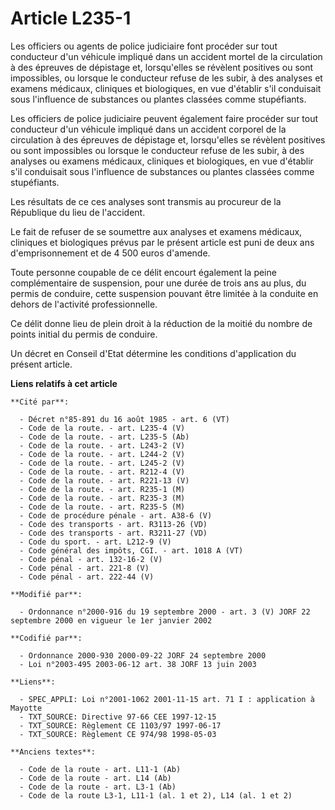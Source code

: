 # Article L235-1

Les officiers ou agents de police judiciaire font procéder sur tout conducteur d'un véhicule impliqué dans un accident mortel
de la circulation à des épreuves de dépistage et, lorsqu'elles se révèlent positives ou sont impossibles, ou lorsque le
conducteur refuse de les subir, à des analyses et examens médicaux, cliniques et biologiques, en vue d'établir s'il
conduisait sous l'influence de substances ou plantes classées comme stupéfiants.

Les officiers de police judiciaire peuvent également faire procéder sur tout conducteur d'un véhicule impliqué dans un
accident corporel de la circulation à des épreuves de dépistage et, lorsqu'elles se révèlent positives ou sont impossibles ou
lorsque le conducteur refuse de les subir, à des analyses ou examens médicaux, cliniques et biologiques, en vue d'établir
s'il conduisait sous l'influence de substances ou plantes classées comme stupéfiants.

Les résultats de ce ces analyses sont transmis au procureur de la République du lieu de l'accident.

Le fait de refuser de se soumettre aux analyses et examens médicaux, cliniques et biologiques prévus par le présent article
est puni de deux ans d'emprisonnement et de 4 500 euros d'amende.

Toute personne coupable de ce délit encourt également la peine complémentaire de suspension, pour une durée de trois ans au
plus, du permis de conduire, cette suspension pouvant être limitée à la conduite en dehors de l'activité professionnelle.

Ce délit donne lieu de plein droit à la réduction de la moitié du nombre de points initial du permis de conduire.

Un décret en Conseil d'Etat détermine les conditions d'application du présent article.

**Liens relatifs à cet article**

	**Cité par**:

	  - Décret n°85-891 du 16 août 1985 - art. 6 (VT)
	  - Code de la route. - art. L235-4 (V)
	  - Code de la route. - art. L235-5 (Ab)
	  - Code de la route. - art. L243-2 (V)
	  - Code de la route. - art. L244-2 (V)
	  - Code de la route. - art. L245-2 (V)
	  - Code de la route. - art. R212-4 (V)
	  - Code de la route. - art. R221-13 (V)
	  - Code de la route. - art. R235-1 (M)
	  - Code de la route. - art. R235-3 (M)
	  - Code de la route. - art. R235-5 (M)
	  - Code de procédure pénale - art. A38-6 (V)
	  - Code des transports - art. R3113-26 (VD)
	  - Code des transports - art. R3211-27 (VD)
	  - Code du sport. - art. L212-9 (V)
	  - Code général des impôts, CGI. - art. 1018 A (VT)
	  - Code pénal - art. 132-16-2 (V)
	  - Code pénal - art. 221-8 (V)
	  - Code pénal - art. 222-44 (V)

	**Modifié par**:

	  - Ordonnance n°2000-916 du 19 septembre 2000 - art. 3 (V) JORF 22 septembre 2000 en vigueur le 1er janvier 2002

	**Codifié par**:

	  - Ordonnance 2000-930 2000-09-22 JORF 24 septembre 2000
	  - Loi n°2003-495 2003-06-12 art. 38 JORF 13 juin 2003

	**Liens**:

	  - SPEC_APPLI: Loi n°2001-1062 2001-11-15 art. 71 I : application à Mayotte
	  - TXT_SOURCE: Directive 97-66 CEE 1997-12-15
	  - TXT_SOURCE: Règlement CE 1103/97 1997-06-17
	  - TXT_SOURCE: Règlement CE 974/98 1998-05-03

	**Anciens textes**:

	  - Code de la route - art. L11-1 (Ab)
	  - Code de la route - art. L14 (Ab)
	  - Code de la route - art. L3-1 (Ab)
	  - Code de la route L3-1, L11-1 (al. 1 et 2), L14 (al. 1 et 2)
